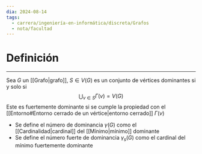 ```yaml
---
dia: 2024-08-14
tags:
  - carrera/ingeniería-en-informática/discreta/Grafos
  - nota/facultad
---
```

# Definición
---
Sea $G$ un [[Grafo|grafo]], $S \in V(G)$ es un conjunto de vértices dominantes si y solo si $$ \bigcup_{v \in S} \Gamma(v) = V(G) $$
Este es fuertemente dominante si se cumple la propiedad con el [[Entorno#Entorno cerrado de un vértice|entorno cerrado]] $\Gamma(v)$ 
* Se define el número de dominancia $\gamma(G)$ como el [[Cardinalidad|cardinal]] del [[Mínimo|mínimo]] dominante
* Se define el número fuerte de dominancia $\gamma_s(G)$ como el cardinal del mínimo fuertemente dominante
